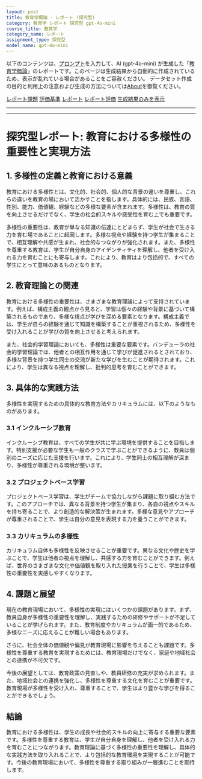 ```yaml
---
layout: post
title: 教育学概論 - レポート (探究型)
category: 教育学 レポート 探究型 gpt-4o-mini
course_title: 教育学
category_name: レポート
assignment_type: 探究型
model_name: gpt-4o-mini
---
```


以下のコンテンツは、[プロンプト](https://github.com/takedatoshiyuki/synthetic_assignments/tree/main/generated/教育学/gpt-4o-mini/prompt_レポート-探究型.md)を入力して、AI (gpt-4o-mini) が生成した「[教育学概論](/contents/教育学/)」のレポートです。このページは生成結果から自動的に作成されているため、表示が乱れている場合があることをご容赦ください。
データセット作成の目的と利用上の注意および生成の方法については[About](/About)を御覧ください。

[レポート課題](../レポート課題-探究型)
[評価基準](../評価基準-探究型)
[レポート](../レポート-探究型)
[レポート評価](../レポート評価-探究型)
[生成結果のみを表示](https://github.com/takedatoshiyuki/synthetic_assignments/tree/main/generated/教育学/gpt-4o-mini/レポート-探究型.md)
  

***
***
  
# 探究型レポート: 教育における多様性の重要性と実現方法

## 1. 多様性の定義と教育における意義

教育における多様性とは、文化的、社会的、個人的な背景の違いを尊重し、これらの違いを教育の場において活かすことを指します。具体的には、民族、言語、性別、能力、価値観、経験などの多様な要素が含まれます。多様性は、教育の質を向上させるだけでなく、学生の社会的スキルや感受性を育む上でも重要です。

多様性の重要性は、教育が単なる知識の伝達にとどまらず、学生が社会で生きる力を育む場であることに起因します。多様な視点や経験を持つ学生が集まることで、相互理解や共感が生まれ、社会的なつながりが強化されます。また、多様性を尊重する教育は、学生が自分自身のアイデンティティを理解し、他者を受け入れる力を育むことにも寄与します。これにより、教育はより包括的で、すべての学生にとって意味のあるものとなります。

## 2. 教育理論との関連

教育における多様性の重要性は、さまざまな教育理論によって支持されています。例えば、構成主義の観点から見ると、学習は個々の経験や背景に基づいて構築されるものであり、多様な視点が学びを深める要素となります。構成主義では、学生が自らの経験を通じて知識を構築することが重視されるため、多様性を受け入れることが学びの質を向上させると考えられます。

また、社会的学習理論においても、多様性は重要な要素です。バンデューラの社会的学習理論では、他者との相互作用を通じて学びが促進されるとされており、多様な背景を持つ学生同士の交流が新たな学びを生むことが期待されます。これにより、学生は異なる視点を理解し、批判的思考を育むことができます。

## 3. 具体的な実践方法

多様性を実現するための具体的な教育方法やカリキュラムには、以下のようなものがあります。

### 3.1 インクルーシブ教育

インクルーシブ教育は、すべての学生が共に学ぶ環境を提供することを目指します。特別支援が必要な学生も一般のクラスで学ぶことができるように、教員は個別のニーズに応じた支援を行います。これにより、学生同士の相互理解が深まり、多様性が尊重される環境が整います。

### 3.2 プロジェクトベース学習

プロジェクトベース学習は、学生がチームで協力しながら課題に取り組む方法です。このアプローチでは、異なる背景を持つ学生が集まり、各自の視点やスキルを持ち寄ることで、より創造的な解決策が生まれます。多様な意見やアプローチが尊重されることで、学生は自分の意見を表現する力を養うことができます。

### 3.3 カリキュラムの多様性

カリキュラム自体も多様性を反映させることが重要です。異なる文化や歴史を学ぶことで、学生は他者の視点を理解し、共感する力を育むことができます。例えば、世界のさまざまな文化や価値観を取り入れた授業を行うことで、学生は多様性の重要性を実感しやすくなります。

## 4. 課題と展望

現在の教育現場において、多様性の実現にはいくつかの課題があります。まず、教員自身が多様性の重要性を理解し、実践するための研修やサポートが不足していることが挙げられます。また、教育制度やカリキュラムが画一的であるため、多様なニーズに応えることが難しい場合もあります。

さらに、社会全体の価値観や偏見が教育現場に影響を与えることも課題です。多様性を尊重する教育を実現するためには、教育現場だけでなく、家庭や地域社会との連携が不可欠です。

今後の展望としては、教育政策の見直しや、教員研修の充実が求められます。また、地域社会との連携を強化し、多様性を尊重する文化を育むことが重要です。教育現場が多様性を受け入れ、尊重することで、学生はより豊かな学びを得ることができるでしょう。

## 結論

教育における多様性は、学生の成長や社会的スキルの向上に寄与する重要な要素です。多様性を尊重する教育は、学生が自分自身を理解し、他者を受け入れる力を育むことにつながります。教育理論に基づく多様性の重要性を理解し、具体的な実践方法を取り入れることで、より包括的な教育環境を実現することが可能です。今後の教育現場において、多様性を尊重する取り組みが一層進むことを期待します。
